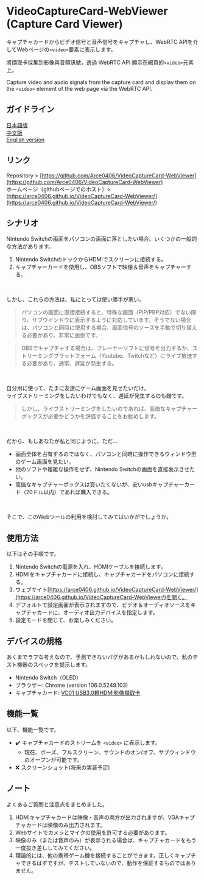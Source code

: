 # VideoCaptureCard-WebViewer (Capture Card Viewer)  
キャプチャカードからビデオ信号と音声信号をキャプチャし、WebRTC APIを介してWebページの`<video>`要素に表示します。  
  
將擷取卡採集到影像與音頻訊號，透過 WebRTC API 顯示在網頁的`<video>`元素上。  
  
Capture video and audio signals from the capture card and display them on the `<video>` element of the web page via the WebRTC API.  

  
## ガイドライン
[日本語版](README-jp.md)  
[中文版](README.md)  
[English version](README-en.md)  
  
## リンク
Repository > [https://github.com/Arce0406/VideoCaptureCard-WebViewer](https://github.com/Arce0406/VideoCaptureCard-WebViewer)  
ホームページ（githubページでのホスト）> [https://arce0406.github.io/VideoCaptureCard-WebViewer/](https://arce0406.github.io/VideoCaptureCard-WebViewer/)  

## シナリオ
Nintendo Switchの画面をパソコンの画面に落としたい場合、いくつかの一般的な方法があります。  
1. Nintendo SwitchのドックからHDMIでスクリーンに接続する。
2. キャプチャーカードを使用し、OBSソフトで映像＆音声をキャプチャーする。
  
<br>
  
しかし、これらの方法は、私にとっては使い勝手が悪い。  
> パソコンの画面に直接接続すると、特殊な画面（PIP/PBP対応）でない限り、サブウインドウに表示するように対応しています。そうでない場合は、パソコンと同時に使用する場合、画面信号のソースを手動で切り替える必要があり、非常に面倒です。
  
> OBSでキャプチャする場合は、プレーヤーソフトに信号を出力するか、ストリーミングプラットフォーム（Youtube、Twitchなど）にライブ放送する必要があり、通常、遅延が発生する。
  
<br>
  
自分用に使って、たまに友達にゲーム画面を見せたいだけ。  
ライブストリーミングをしたいわけでもなく、遅延が発生するのも嫌です。  
> しかし、ライブストリーミングをしたいのであれば、高価なキャプチャーボックスが必要かどうかを評価することをお勧めします。
  
<br>
  
だから、もしあなたが私と同じように、ただ...  
- 画面全体を占有するのではなく、パソコンと同時に操作できるウィンドウ型のゲーム画面を見たい。
- 他のソフトや複雑な操作をせず、Nintendo Switchの画面を直接表示させたい。
- 高価なキャプチャーボックスは買いたくないが、安いusbキャプチャーカード（20ドル以内）であれば購入できる。
  
<br>
  
そこで、このWebツールの利用を検討してみてはいかがでしょうか。  


## 使用方法
以下はその手順です。  
1. Nintendo Switchの電源を入れ、HDMIケーブルを接続します。
2. HDMIをキャプチャカードに接続し、キャプチャカードをパソコンに接続する。
3. ウェブサイト[https://arce0406.github.io/VideoCaptureCard-WebViewer/](https://arce0406.github.io/VideoCaptureCard-WebViewer/)を開く。
4. デフォルトで設定画面が表示されますので、ビデオ＆オーディオソースをキャプチャカードに、オーディオ出力デバイスを指定します。
5. 設定モードを閉じて、お楽しみください。



## デバイスの規格
あくまでラフな考えなので、予測できないバグがあるかもしれないので、私のテスト機器のスペックを提示します。  
- Nintendo Switch（OLED）
- ブラウザー: Chrome (version 106.0.5249.103)
- キャプチャカード: [VC01 USB3.0轉HDMI影像擷取卡](https://24h.pchome.com.tw/prod/DCAX3W-A900EQPPF)


## 機能一覧
以下、機能一覧です。  
- :heavy_check_mark: キャプチャカードのストリームを `<video>` に表示します。 
    - 現在、ポーズ、フルスクリーン、サウンドのオン/オフ、サブウィンドウのオープンが可能です。 
- :x: スクリーンショット(将来の実装予定)


## ノート
よくあるご質問と注意点をまとめました。   
1. HDMIキャプチャカードは映像・音声の両方が出力されますが、VGAキャプチャカードは映像のみ出力されます。
2. Webサイトでカメラとマイクの使用を許可する必要があります。
3. 映像のみ（または音声のみ）が表示される場合は、キャプチャカードをもう一度抜き差ししてみてください。 
4. 理論的には、他の携帯ゲーム機を接続することができます。正しくキャプチャできるはずですが、テストしていないので、動作を保証するものではありません。
